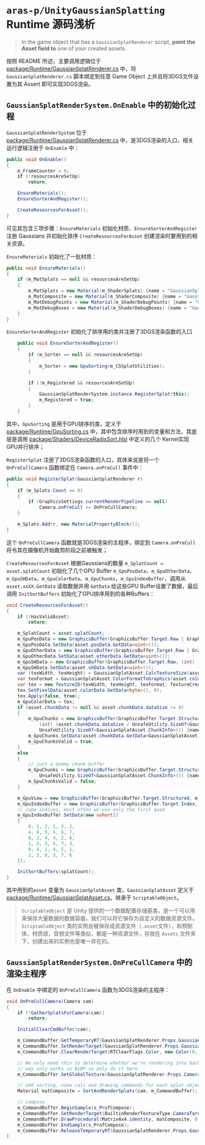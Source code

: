 # `aras-p/UnityGaussianSplatting` Runtime 源码浅析

>In the game object that has a `GaussianSplatRenderer` script, **point the Asset field to** one of your created assets.

按照 README 所述，主要调用逻辑位于 [package/Runtime/GaussianSplatRenderer.cs](https://github.com/aras-p/UnityGaussianSplatting/blob/2f371e121db7c56159be634545d5bf9c5b2ce55b/package/Runtime/GaussianSplatRenderer.cs) 中，将 `GaussianSplatRenderer.cs` 脚本绑定到任意 Game Object 上并且将3DGS文件设置为其 Assert 即可实现3DGS渲染。

## `GaussianSplatRenderSystem.OnEnable` 中的初始化过程

`GaussianSplatRenderSystem` 位于 [package/Runtime/GaussianSplatRenderer.cs](https://github.com/aras-p/UnityGaussianSplatting/blob/2f371e121db7c56159be634545d5bf9c5b2ce55b/package/Runtime/GaussianSplatRenderer.cs) 中，是3DGS渲染的入口，相关运行逻辑注册于 `OnEnable` 中：

```c#
public void OnEnable()
{
    m_FrameCounter = 0;
    if (!resourcesAreSetUp)
        return;

    EnsureMaterials();
    EnsureSorterAndRegister();

    CreateResourcesForAsset();
}
```

可见其包含三项步骤：`EnsureMaterials` 初始化材质、`EnsureSorterAndRegister` 注册 Gaussians 并初始化排序 `CreateResourcesForAsset` 创建渲染时要用到的相关资源。

`EnsureMaterials` 初始化了一批材质：
```c#
public void EnsureMaterials()
{
    if (m_MatSplats == null && resourcesAreSetUp)
    {
        m_MatSplats = new Material(m_ShaderSplats) {name = "GaussianSplats"};
        m_MatComposite = new Material(m_ShaderComposite) {name = "GaussianClearDstAlpha"};
        m_MatDebugPoints = new Material(m_ShaderDebugPoints) {name = "GaussianDebugPoints"};
        m_MatDebugBoxes = new Material(m_ShaderDebugBoxes) {name = "GaussianDebugBoxes"};
    }
}
```

`EnsureSorterAndRegister` 初始化了排序用的类并注册了3DGS渲染函数的入口
```c#
    public void EnsureSorterAndRegister()
    {
        if (m_Sorter == null && resourcesAreSetUp)
        {
            m_Sorter = new GpuSorting(m_CSSplatUtilities);
        }

        if (!m_Registered && resourcesAreSetUp)
        {
            GaussianSplatRenderSystem.instance.RegisterSplat(this);
            m_Registered = true;
        }
    }
```

其中，`GpuSorting` 是用于GPU排序的类，定义于 [package/Runtime/GpuSorting.cs](https://github.com/aras-p/UnityGaussianSplatting/blob/2f371e121db7c56159be634545d5bf9c5b2ce55b/package/Runtime/GpuSorting.cs) 中，其中包含排序时用到的变量和方法，其底层是调用 [package/Shaders/DeviceRadixSort.hlsl](https://github.com/aras-p/UnityGaussianSplatting/blob/2f371e121db7c56159be634545d5bf9c5b2ce55b/package/Shaders/DeviceRadixSort.hlsl) 中定义的几个 Kernel实现GPU并行排序；

`RegisterSplat` 注册了3DGS渲染函数的入口，具体来说是将一个 `OnPreCullCamera` 函数绑定在 `Camera.onPreCull` 事件中：

```c#
public void RegisterSplat(GaussianSplatRenderer r)
{
    if (m_Splats.Count == 0)
    {
        if (GraphicsSettings.currentRenderPipeline == null)
            Camera.onPreCull += OnPreCullCamera;
    }

    m_Splats.Add(r, new MaterialPropertyBlock());
}
```

这个 `OnPreCullCamera` 函数就是3DGS渲染的主程序，绑定到 `Camera.onPreCull` 将令其在摄像机开始裁剪阶段之前被触发；

`CreateResourcesForAsset` 根据Gaussians的数量 `m_SplatCount = asset.splatCount` 初始化了几个GPU Buffer `m_GpuPosData`、`m_GpuOtherData`、`m_GpuSHData`、`m_GpuColorData`、`m_GpuChunks`，`m_GpuIndexBuffer`，调用从`asset.xxXX.GetData` 读取数据并用 `GetData` 给这些GPU Buffer设置了数据，最后调用 `InitSortBuffers` 初始化了GPU排序用到的各种Buffers：

```c#
void CreateResourcesForAsset()
{
    if (!HasValidAsset)
        return;

    m_SplatCount = asset.splatCount;
    m_GpuPosData = new GraphicsBuffer(GraphicsBuffer.Target.Raw | GraphicsBuffer.Target.CopySource, (int) (asset.posData.dataSize / 4), 4) { name = "GaussianPosData" };
    m_GpuPosData.SetData(asset.posData.GetData<uint>());
    m_GpuOtherData = new GraphicsBuffer(GraphicsBuffer.Target.Raw | GraphicsBuffer.Target.CopySource, (int) (asset.otherData.dataSize / 4), 4) { name = "GaussianOtherData" };
    m_GpuOtherData.SetData(asset.otherData.GetData<uint>());
    m_GpuSHData = new GraphicsBuffer(GraphicsBuffer.Target.Raw, (int) (asset.shData.dataSize / 4), 4) { name = "GaussianSHData" };
    m_GpuSHData.SetData(asset.shData.GetData<uint>());
    var (texWidth, texHeight) = GaussianSplatAsset.CalcTextureSize(asset.splatCount);
    var texFormat = GaussianSplatAsset.ColorFormatToGraphics(asset.colorFormat);
    var tex = new Texture2D(texWidth, texHeight, texFormat, TextureCreationFlags.DontInitializePixels | TextureCreationFlags.IgnoreMipmapLimit | TextureCreationFlags.DontUploadUponCreate) { name = "GaussianColorData" };
    tex.SetPixelData(asset.colorData.GetData<byte>(), 0);
    tex.Apply(false, true);
    m_GpuColorData = tex;
    if (asset.chunkData != null && asset.chunkData.dataSize != 0)
    {
        m_GpuChunks = new GraphicsBuffer(GraphicsBuffer.Target.Structured,
            (int) (asset.chunkData.dataSize / UnsafeUtility.SizeOf<GaussianSplatAsset.ChunkInfo>()),
            UnsafeUtility.SizeOf<GaussianSplatAsset.ChunkInfo>()) {name = "GaussianChunkData"};
        m_GpuChunks.SetData(asset.chunkData.GetData<GaussianSplatAsset.ChunkInfo>());
        m_GpuChunksValid = true;
    }
    else
    {
        // just a dummy chunk buffer
        m_GpuChunks = new GraphicsBuffer(GraphicsBuffer.Target.Structured, 1,
            UnsafeUtility.SizeOf<GaussianSplatAsset.ChunkInfo>()) {name = "GaussianChunkData"};
        m_GpuChunksValid = false;
    }

    m_GpuView = new GraphicsBuffer(GraphicsBuffer.Target.Structured, m_Asset.splatCount, kGpuViewDataSize);
    m_GpuIndexBuffer = new GraphicsBuffer(GraphicsBuffer.Target.Index, 36, 2);
    // cube indices, most often we use only the first quad
    m_GpuIndexBuffer.SetData(new ushort[]
    {
        0, 1, 2, 1, 3, 2,
        4, 6, 5, 5, 6, 7,
        0, 2, 4, 4, 2, 6,
        1, 5, 3, 5, 7, 3,
        0, 4, 1, 4, 5, 1,
        2, 3, 6, 3, 7, 6
    });

    InitSortBuffers(splatCount);
}
```

其中用到的`asset` 变量为 `GaussianSplatAsset` 类，`GaussianSplatAsset` 定义于[package/Runtime/GaussianSplatAsset.cs](https://github.com/aras-p/UnityGaussianSplatting/blob/2f371e121db7c56159be634545d5bf9c5b2ce55b/package/Runtime/GaussianSplatAsset.cs)，继承于 `ScriptableObject`。

>`ScriptableObject` 是 Unity 提供的一个数据配置存储基类，是一个可以用来保存大量数据的数据容器，我们可以将它保存为自定义的数据资源文件。
`ScriptableObject` 类的实例会被保存成资源文件（`.asset`文件），和预制体，材质球，音频文件等类似，都是一种资源文件，存放在 `Assets` 文件夹下，创建出来的实例也是唯一存在的。

## `GaussianSplatRenderSystem.OnPreCullCamera` 中的渲染主程序

在 `OnEnable` 中绑定的 `OnPreCullCamera` 函数为3DGS渲染的主程序：

```c#
void OnPreCullCamera(Camera cam)
{
    if (!GatherSplatsForCamera(cam))
        return;

    InitialClearCmdBuffer(cam);

    m_CommandBuffer.GetTemporaryRT(GaussianSplatRenderer.Props.GaussianSplatRT, -1, -1, 0, FilterMode.Point, GraphicsFormat.R16G16B16A16_SFloat);
    m_CommandBuffer.SetRenderTarget(GaussianSplatRenderer.Props.GaussianSplatRT, BuiltinRenderTextureType.CurrentActive);
    m_CommandBuffer.ClearRenderTarget(RTClearFlags.Color, new Color(0, 0, 0, 0), 0, 0);

    // We only need this to determine whether we're rendering into backbuffer or not. However, detection this
    // way only works in BiRP so only do it here.
    m_CommandBuffer.SetGlobalTexture(GaussianSplatRenderer.Props.CameraTargetTexture, BuiltinRenderTextureType.CameraTarget);

    // add sorting, view calc and drawing commands for each splat object
    Material matComposite = SortAndRenderSplats(cam, m_CommandBuffer);

    // compose
    m_CommandBuffer.BeginSample(s_ProfCompose);
    m_CommandBuffer.SetRenderTarget(BuiltinRenderTextureType.CameraTarget);
    m_CommandBuffer.DrawProcedural(Matrix4x4.identity, matComposite, 0, MeshTopology.Triangles, 3, 1);
    m_CommandBuffer.EndSample(s_ProfCompose);
    m_CommandBuffer.ReleaseTemporaryRT(GaussianSplatRenderer.Props.GaussianSplatRT);
}
```